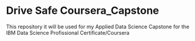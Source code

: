# Drive Safe Coursera_Capstone
This  repository it will be used for my Applied Data Science Capstone for the IBM Data Science Profissional Certificate/Coursera
